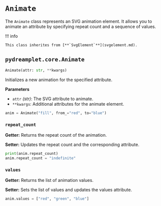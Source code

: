 # `Animate`

The `Animate` class represents an SVG animation element. It allows you to animate an attribute by specifying repeat count and a sequence of values.

!!! info

    This class inherites from [**`SvgElement`**](svgelement.md).

## <span class=class></span>`pydreamplet.core.Animate`

```py
Animate(attr: str, **kwargs)
```

Initializes a new animation for the specified attribute.

<span class="param">**Parameters**</span>

- `attr` *(str)*: The SVG attribute to animate.
- `**kwargs`: Additional attributes for the animate element.

```py
anim = Animate("fill", from_="red", to="blue")
```

### <span class="prop"></span>`repeat_count`

**Getter:** Returns the repeat count of the animation.

**Setter:** Updates the repeat count and the corresponding attribute.

```py
print(anim.repeat_count)
anim.repeat_count = "indefinite"
```

### <span class="prop"></span>`values`

**Getter:** Returns the list of animation values.

**Setter:** Sets the list of values and updates the values attribute.

```py
anim.values = ["red", "green", "blue"]
```